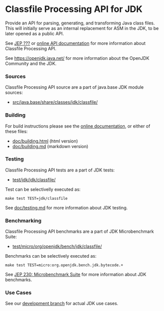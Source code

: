 # Classfile Processing API for JDK

Provide an API for parsing, generating, and transforming Java class files. This will initially serve as an internal replacement for ASM in the JDK, to be later opened as a public API.

See [JEP ???](https://bugs.openjdk.java.net/browse/JDK-8280389)
or [online API documentation](https://htmlpreview.github.io/?https://raw.githubusercontent.com/openjdk/jdk-sandbox/classfile-api-javadoc-branch/doc/classfile-api/javadoc/jdk/classfile/package-summary.html)
for more information about Classfile Processing API.

See <https://openjdk.java.net/> for more information about
the OpenJDK Community and the JDK.

### Sources

Classfile Processing API source are a part of java.base JDK module sources:

- [src/java.base/share/classes/jdk/classfile/](src/java.base/share/classes/jdk/classfile/)

### Building

For build instructions please see the
[online documentation](https://openjdk.java.net/groups/build/doc/building.html),
or either of these files:

- [doc/building.html](doc/building.html) (html version)
- [doc/building.md](doc/building.md) (markdown version)

### Testing

Classfile Processing API tests are a part of JDK tests:

- [test/jdk/jdk/classfile/](test/jdk/jdk/classfile/)

Test can be selectivelly executed as:

    make test TEST=jdk/classfile

See [doc/testing.md](doc/testing.md) for more information about JDK testing.

### Benchmarking

Classfile Processing API benchmarks are a part of JDK Microbenchmark Suite:

- [test/micro/org/openjdk/bench/jdk/classfile/](test/micro/org/openjdk/bench/jdk/classfile/)

Benchmarks can be selectively executed as:

    make test TEST=micro:org.openjdk.bench.jdk.bytecode.+

See [JEP 230: Microbenchmark Suite](https://bugs.openjdk.java.net/browse/JDK-8050952) for more information about JDK benchmarks.

### Use Cases

See our [development branch](https://github.com/openjdk/jdk-sandbox/tree/classfile-api-dev-branch#use-cases) for actual JDK use cases.
